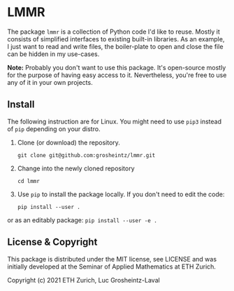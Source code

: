 # LMMR
The package `lmmr` is a collection of Python code I'd like to reuse. Mostly it
consists of simplified interfaces to existing built-in libraries. As an
example, I just want to read and write files, the boiler-plate to open and
close the file can be hidden in my use-cases.

**Note:** Probably you don't want to use this package. It's open-source mostly
for the purpose of having easy access to it. Nevertheless, you're free to use
any of it in your own projects.

## Install
The following instruction are for Linux. You might need to use `pip3` instead of
`pip` depending on your distro.

1. Clone (or download) the repository.
    ```
    git clone git@github.com:grosheintz/lmmr.git
    ```

2. Change into the newly cloned repository
    ```
    cd lmmr
    ```

3. Use `pip` to install the package locally. If you don't need to edit
the code:
    ```
    pip install --user .
    ```
or as an editably package:
    ```
    pip install --user -e .
    ```


## License & Copyright
This package is distributed under the MIT license, see LICENSE and was
initially developed at the Seminar of Applied Mathematics at ETH Zurich.

Copyright (c) 2021 ETH Zurich, Luc Grosheintz-Laval

